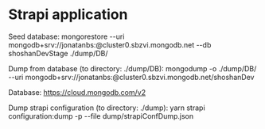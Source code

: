 # Strapi application


Seed database:
mongorestore --uri mongodb+srv://jonatanbs:<PASSWORD>@cluster0.sbzvi.mongodb.net --db shoshanDevStage ./dump/DB/<DATE dd-mm-yyyy>

Dump from database (to directory: ./dump/DB):
mongodump -o ./dump/DB/<DATE> --uri mongodb+srv://jonatanbs:<PASSWORD>@cluster0.sbzvi.mongodb.net/shoshanDev

Database:
https://cloud.mongodb.com/v2

Dump strapi configuration (to directory: ./dump):
yarn strapi configuration:dump -p --file dump/strapiConfDump.json
